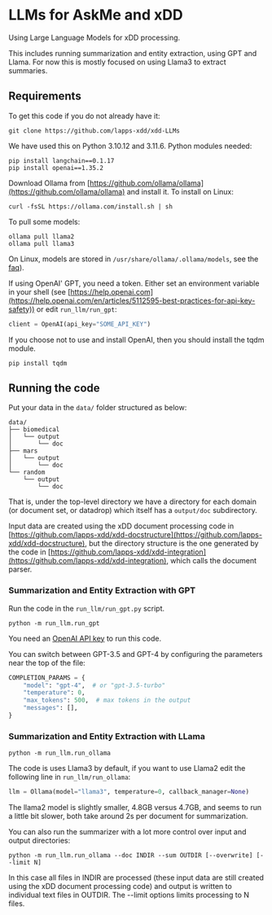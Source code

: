 # LLMs for AskMe and xDD

Using Large Language Models for xDD processing.

This includes running summarization and entity extraction, using GPT and Llama. For now this is mostly focused on using Llama3 to extract summaries.


## Requirements

To get this code if you do not already have it:

```shell
git clone https://github.com/lapps-xdd/xdd-LLMs
```

We have used this on Python 3.10.12 and 3.11.6. Python modules needed:

```shell
pip install langchain==0.1.17
pip install openai==1.35.2
```

Download Ollama from [https://github.com/ollama/ollama](https://github.com/ollama/ollama) and install it. To install on Linux:

```shell
curl -fsSL https://ollama.com/install.sh | sh
```

To pull some models:

```shell
ollama pull llama2
ollama pull llama3
```

On Linux, models are stored in `/usr/share/ollama/.ollama/models`, see the [faq](https://github.com/ollama/ollama/blob/main/docs/faq.md)).

If using OpenAI' GPT, you need a token. Either set an environment variable in your shell (see [https://help.openai.com](https://help.openai.com/en/articles/5112595-best-practices-for-api-key-safety)) or edit `run_llm/run_gpt`:

```python
client = OpenAI(api_key="SOME_API_KEY")
```

If you choose not to use and install OpenAI, then you should install the tqdm module.

```shell
pip install tqdm
```


## Running the code

Put your data in the `data/` folder structured as below:

```
data/
├── biomedical
│   └── output
│       └── doc
├── mars
│   └── output
│       └── doc
└── random
    └── output
        └── doc
```

That is, under the top-level directory we have a directory for each domain (or document set, or datadrop) which itself has a `output/doc` subdirectory.

Input data are created using the xDD document processing code in [https://github.com/lapps-xdd/xdd-docstructure](https://github.com/lapps-xdd/xdd-docstructure), but the directory structure is the one generated by the code in [https://github.com/lapps-xdd/xdd-integration](https://github.com/lapps-xdd/xdd-integration), which calls the document parser.


### Summarization and Entity Extraction with GPT

Run the code in the `run_llm/run_gpt.py` script.

```shell
python -m run_llm.run_gpt
```

You need an [OpenAI API key](https://openai.com/) to run this code.

You can switch between GPT-3.5 and GPT-4 by configuring the parameters near the top of the file:

```python
COMPLETION_PARAMS = {
    "model": "gpt-4",  # or "gpt-3.5-turbo"
    "temperature": 0,
    "max_tokens": 500,  # max tokens in the output
    "messages": [],
}
```


### Summarization and Entity Extraction with LLama

```shell
python -m run_llm.run_ollama
```

The code is uses Llama3 by default, if you want to use Llama2 edit the following line in `run_llm/run_ollama`:

```python
llm = Ollama(model="llama3", temperature=0, callback_manager=None)
```

The llama2 model is slightly smaller, 4.8GB versus 4.7GB, and seems to run a little bit slower, both take around 2s per document for summarization.

You can also run the summarizer with a lot more control over input and output directories:

```shell
python -m run_llm.run_ollama --doc INDIR --sum OUTDIR [--overwrite] [--limit N]
```

In this case all files in INDIR are processed (these input data are still created using the xDD document processing code) and output is written to individual text files in OUTDIR. The --limit options limits processing to N files.
